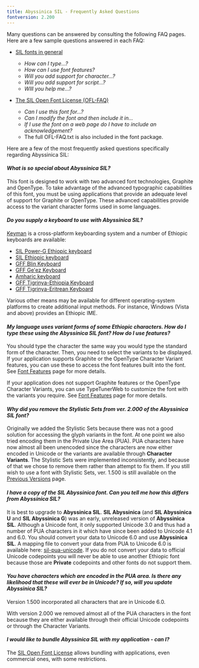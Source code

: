 ```yaml
---
title: Abyssinica SIL - Frequently Asked Questions
fontversion: 2.200
---
```


Many questions can be answered by consulting the following FAQ pages. Here are a few sample questions answered in each FAQ:

- [SIL fonts in general](http://software.sil.org/fonts/faq)
    - *How can I type...?*
    - *How can I use font features?*
    - *Will you add support for character...?*
    - *Will you add support for script...?*
    - *WIll you help me...?*

- [The SIL Open Font License (OFL-FAQ)](https://scripts.sil.org/OFL-FAQ_web)
    - *Can I use this font for...?*
    - *Can I modify the font and then include it in...*
    - *If I use the font on a web page do I have to include an acknowledgement?*
    - The full OFL-FAQ.txt is also included in the font package.

Here are a few of the most frequently asked questions specifically regarding Abyssinica SIL:

#### *What is so special about Abyssinica SIL?*
This font is designed to work with two advanced font technologies, Graphite and OpenType. To take advantage of the advanced typographic capabilities of this font, you must be using applications that provide an adequate level of support for Graphite or OpenType. These advanced capabilities provide access to the variant character forms used in some languages.

#### *Do you supply a keyboard to use with Abyssinica SIL?*

[Keyman](https://keyman.com/) is a cross-platform keyboarding system and a number of Ethiopic keyboards are available:

- [SIL Power-G Ethiopic keyboard](https://keyman.com/keyboards/sil_ethiopic_power_g)
- [SIL Ethiopic keyboard](https://keyman.com/keyboards/sil_ethiopic)
- [GFF Blin Keyboard](https://keyman.com/keyboards/gff_blin)
- [GFF Ge'ez Keyboard](https://keyman.com/keyboards/gff_geez)
- [Amharic keyboard](https://keyman.com/keyboards/gff_amharic)
- [GFF Tigrinya-Ethiopia Keyboard](https://keyman.com/keyboards/gff_tigrinya_ethiopia)
- [GFF Tigrinya-Eritrean Keyboard](https://keyman.com/keyboards/gff_tigrinya_eritrea)

Various other means may be available for different operating-system platforms to create additional input methods. For instance, Windows (Vista and above) provides an Ethiopic IME. 

#### *My language uses variant forms of some Ethiopic characters. How do I type these using the Abyssinica SIL font? How do I use features?*

You should type the character the same way you would type the standard form of the character. Then, you need to select the variants to be displayed. If your application supports Graphite or the OpenType Character Variant features, you can use these to access the font features built into the font. See [Font Features](features.md) page for more details.

If your application does not support Graphite features or the OpenType Character Variants, you can use TypeTunerWeb to customize the font with the variants you require. See [Font Features](features.md) page for more details. 

#### *Why did you remove the Stylistic Sets from ver. 2.000 of the Abyssinica SIL font?*

Originally we added the Stylistic Sets because there was not a good solution for accessing the glyph variants in the font. At one point we also tried encoding them in the Private Use Area (PUA). PUA characters have now almost all been unencoded since the characters are now either encoded in Unicode or the variants are available through **Character Variants**. The Stylistic Sets were implemented inconsistently, and because of that we chose to remove them rather than attempt to fix them. If you still wish to use a font with Stylistic Sets, ver. 1.500 is still available on the [Previous Versions](previous-versions.md) page.

#### *I have a copy of the **SIL Abyssinica** font. Can you tell me how this differs from **Abyssinica SIL**?*

It is best to upgrade to **Abyssinica SIL**. **SIL Abyssinica** (and **SIL Abyssinica U** and **SIL Abyssinica G**) was an early, unreleased version of **Abyssinica SIL**. Although a Unicode font, it only supported Unicode 3.0 and thus had a number of PUA characters in it which have since been added to Unicode 4.1 and 6.0. You should convert your data to Unicode 6.0 and use **Abyssinica SIL**. A mapping file to convert your data from PUA to Unicode 6.0 is available here: [sil-pua-unicode](https://github.com/silnrsi/wsresources/tree/master/scripts/Ethi/mappings/sil-pua-unicode). If you do not convert your data to official Unicode codepoints you will never be able to use another Ethiopic font because those are **Private** codepoints and other fonts do not support them.

#### *You have characters which are encoded in the PUA area. Is there any likelihood that these will ever be in Unicode? If so, will you update Abyssinica SIL?*

Version 1.500 incorporated all characters that are in Unicode 6.0. 

With version 2.000 we removed almost all of the PUA characters in the font because they are either available through their official Unicode codepoints or through the Character Variants.

#### *I would like to bundle Abyssinica SIL with my application - can I?*

The [SIL Open Font License](http://scripts.sil.org/OFL) allows bundling with applications, even commercial ones, with some restrictions.

